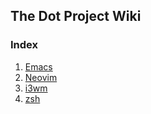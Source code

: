 ## The Dot Project Wiki

### Index
1. [Emacs](https://github.com/sreedevk/dot/blob/master/docs/emacs.md)
2. [Neovim](https://github.com/sreedevk/dot/blob/master/docs/neovim.md)
3. [i3wm](https://github.com/sreedevk/dot/blob/master/docs/i3wm.md)
4. [zsh](https://github.com/sreedevk/dot/blob/master/docs/zsh.md)
